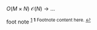 $O(M \times N)$
$\mathcal{O}(N)$
$\rightarrow$
$\dots$

foot note
<sup id="a1">[1](#f1)
<b id="f1">1</b> Footnote content here. [↩](#a1)
